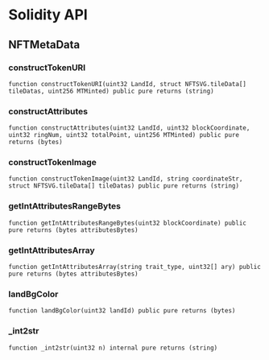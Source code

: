 # Solidity API

## NFTMetaData

### constructTokenURI

```solidity
function constructTokenURI(uint32 LandId, struct NFTSVG.tileData[] tileDatas, uint256 MTMinted) public pure returns (string)
```

### constructAttributes

```solidity
function constructAttributes(uint32 LandId, uint32 blockCoordinate, uint32 ringNum, uint32 totalPoint, uint256 MTMinted) public pure returns (bytes)
```

### constructTokenImage

```solidity
function constructTokenImage(uint32 LandId, string coordinateStr, struct NFTSVG.tileData[] tileDatas) public pure returns (string)
```

### getIntAttributesRangeBytes

```solidity
function getIntAttributesRangeBytes(uint32 blockCoordinate) public pure returns (bytes attributesBytes)
```

### getIntAttributesArray

```solidity
function getIntAttributesArray(string trait_type, uint32[] ary) public pure returns (bytes attributesBytes)
```

### landBgColor

```solidity
function landBgColor(uint32 landId) public pure returns (bytes)
```

### \_int2str

```solidity
function _int2str(uint32 n) internal pure returns (string)
```

